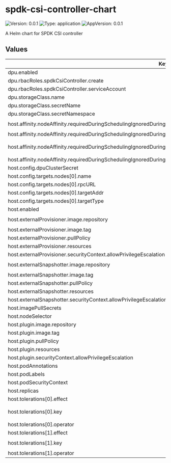 # spdk-csi-controller-chart

![Version: 0.0.1](https://img.shields.io/badge/Version-0.0.1-informational?style=flat-square) ![Type: application](https://img.shields.io/badge/Type-application-informational?style=flat-square) ![AppVersion: 0.0.1](https://img.shields.io/badge/AppVersion-0.0.1-informational?style=flat-square)

A Helm chart for SPDK CSI controller

## Values

| Key | Type | Default | Description |
|-----|------|---------|-------------|
| dpu.enabled | bool | `false` |  |
| dpu.rbacRoles.spdkCsiController.create | bool | `true` |  |
| dpu.rbacRoles.spdkCsiController.serviceAccount | string | `"spdk-csi-controller-sa"` |  |
| dpu.storageClass.name | string | `"spdkcsi-sc"` |  |
| dpu.storageClass.secretName | string | `"spdkcsi-secret"` |  |
| dpu.storageClass.secretNamespace | string | `"nvidia-storage"` |  |
| host.affinity.nodeAffinity.requiredDuringSchedulingIgnoredDuringExecution.nodeSelectorTerms[0].matchExpressions[0].key | string | `"node-role.kubernetes.io/master"` |  |
| host.affinity.nodeAffinity.requiredDuringSchedulingIgnoredDuringExecution.nodeSelectorTerms[0].matchExpressions[0].operator | string | `"Exists"` |  |
| host.affinity.nodeAffinity.requiredDuringSchedulingIgnoredDuringExecution.nodeSelectorTerms[1].matchExpressions[0].key | string | `"node-role.kubernetes.io/control-plane"` |  |
| host.affinity.nodeAffinity.requiredDuringSchedulingIgnoredDuringExecution.nodeSelectorTerms[1].matchExpressions[0].operator | string | `"Exists"` |  |
| host.config.dpuClusterSecret | string | `""` |  |
| host.config.targets.nodes[0].name | string | `"localhost"` |  |
| host.config.targets.nodes[0].rpcURL | string | `"http://127.0.0.1:9009"` |  |
| host.config.targets.nodes[0].targetAddr | string | `"127.0.0.1"` |  |
| host.config.targets.nodes[0].targetType | string | `"nvme-tcp"` |  |
| host.enabled | bool | `false` |  |
| host.externalProvisioner.image.repository | string | `"registry.k8s.io/sig-storage/csi-provisioner"` |  |
| host.externalProvisioner.image.tag | string | `"v3.5.0"` |  |
| host.externalProvisioner.pullPolicy | string | `"IfNotPresent"` |  |
| host.externalProvisioner.resources | object | `{}` |  |
| host.externalProvisioner.securityContext.allowPrivilegeEscalation | bool | `false` |  |
| host.externalSnapshotter.image.repository | string | `"registry.k8s.io/sig-storage/csi-snapshotter"` |  |
| host.externalSnapshotter.image.tag | string | `"v6.2.2"` |  |
| host.externalSnapshotter.pullPolicy | string | `"IfNotPresent"` |  |
| host.externalSnapshotter.resources | object | `{}` |  |
| host.externalSnapshotter.securityContext.allowPrivilegeEscalation | bool | `false` |  |
| host.imagePullSecrets | list | `[]` |  |
| host.nodeSelector | object | `{}` |  |
| host.plugin.image.repository | string | `"example.com/spdkcsi"` |  |
| host.plugin.image.tag | string | `"v0.1.0"` |  |
| host.plugin.pullPolicy | string | `"IfNotPresent"` |  |
| host.plugin.resources | object | `{}` |  |
| host.plugin.securityContext.allowPrivilegeEscalation | bool | `false` |  |
| host.podAnnotations | object | `{}` |  |
| host.podLabels | object | `{}` |  |
| host.podSecurityContext | object | `{}` |  |
| host.replicas | int | `1` |  |
| host.tolerations[0].effect | string | `"NoSchedule"` |  |
| host.tolerations[0].key | string | `"node-role.kubernetes.io/control-plane"` |  |
| host.tolerations[0].operator | string | `"Exists"` |  |
| host.tolerations[1].effect | string | `"NoSchedule"` |  |
| host.tolerations[1].key | string | `"node-role.kubernetes.io/master"` |  |
| host.tolerations[1].operator | string | `"Exists"` |  |

